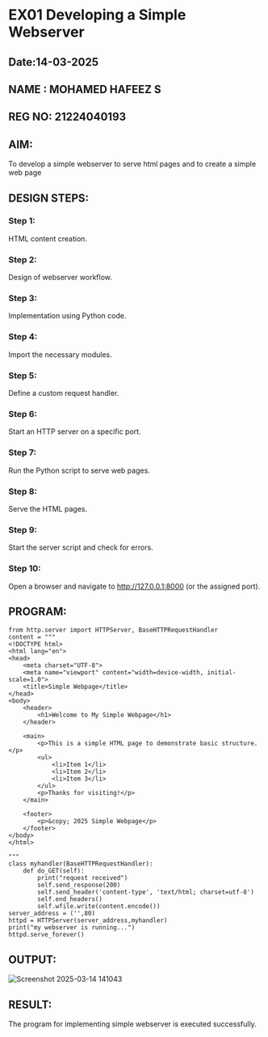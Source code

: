 # EX01 Developing a Simple Webserver
## Date:14-03-2025
## NAME : MOHAMED HAFEEZ S
## REG NO: 21224040193
## AIM:
To develop a simple webserver to serve html pages and to create a simple web page

## DESIGN STEPS:
### Step 1: 
HTML content creation.

### Step 2:
Design of webserver workflow.

### Step 3:
Implementation using Python code.

### Step 4:
Import the necessary modules.

### Step 5:
Define a custom request handler.

### Step 6:
Start an HTTP server on a specific port.

### Step 7:
Run the Python script to serve web pages.

### Step 8:
Serve the HTML pages.

### Step 9:
Start the server script and check for errors.

### Step 10:
Open a browser and navigate to http://127.0.0.1:8000 (or the assigned port).

## PROGRAM:
```
from http.server import HTTPServer, BaseHTTPRequestHandler
content = """
<!DOCTYPE html>
<html lang="en">
<head>
    <meta charset="UTF-8">
    <meta name="viewport" content="width=device-width, initial-scale=1.0">
    <title>Simple Webpage</title>
</head>
<body>
    <header>
        <h1>Welcome to My Simple Webpage</h1>
    </header>
    
    <main>
        <p>This is a simple HTML page to demonstrate basic structure.</p>
        <ul>
            <li>Item 1</li>
            <li>Item 2</li>
            <li>Item 3</li>
        </ul>
        <p>Thanks for visiting!</p>
    </main>

    <footer>
        <p>&copy; 2025 Simple Webpage</p>
    </footer>
</body>
</html>

"""
class myhandler(BaseHTTPRequestHandler):
    def do_GET(self):
        print("request received")
        self.send_response(200)
        self.send_header('content-type', 'text/html; charset=utf-8')
        self.end_headers()
        self.wfile.write(content.encode())
server_address = ('',80)
httpd = HTTPServer(server_address,myhandler)
print("my webserver is running...")
httpd.serve_forever()

```

## OUTPUT:
![Screenshot 2025-03-14 141043](https://github.com/user-attachments/assets/e23e0608-9d24-4844-9481-29019912ada4)


## RESULT:
The program for implementing simple webserver is executed successfully.


